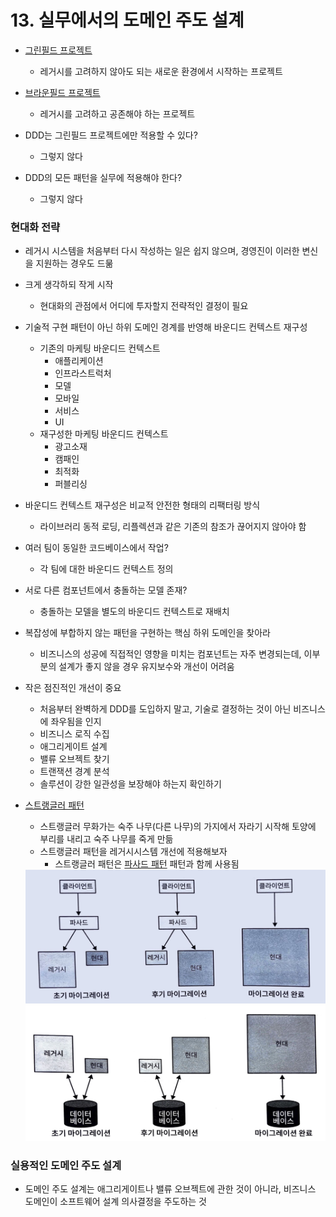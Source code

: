 # 13. 실무에서의 도메인 주도 설계
* [그린필드 프로젝트](https://en.wikipedia.org/wiki/Greenfield_project)
  * 레거시를 고려하지 않아도 되는 새로운 환경에서 시작하는 프로젝트 
* [브라운필드 프로젝트](https://en.wikipedia.org/wiki/Brownfield_(software_development))
  * 레거시를 고려하고 공존해야 하는 프로젝트
   

* DDD는 그린필드 프로젝트에만 적용할 수 있다? 
  * 그렇지 않다
  

* DDD의 모든 패턴을 실무에 적용해야 한다?
  * 그렇지 않다

    
### 현대화 전략
* 레거시 시스템을 처음부터 다시 작성하는 일은 쉽지 않으며, 경영진이 이러한 변신을 지원하는 경우도 드묾
  

* 크게 생각하되 작게 시작
  * 현대화의 관점에서 어디에 투자할지 전략적인 결정이 필요
* 기술적 구현 패턴이 아닌 하위 도메인 경계를 반영해 바운디드 컨텍스트 재구성
    * 기존의 마케팅 바운디드 컨텍스트
      * 애플리케이션
      * 인프라스트럭처
      * 모델
      * 모바일
      * 서비스
      * UI
    * 재구성한 마케팅 바운디드 컨텍스트
      * 광고소재
      * 캠패인
      * 최적화
      * 퍼블리싱
* 바운디드 컨텍스트 재구성은 비교적 안전한 형태의 리팩터링 방식
  * 라이브러리 동적 로딩, 리플렉션과 같은 기존의 참조가 끊어지지 않아야 함
  

* 여러 팀이 동일한 코드베이스에서 작업?
  * 각 팀에 대한 바운디드 컨텍스트 정의
* 서로 다른 컴포넌트에서 충돌하는 모델 존재?
  * 충돌하는 모델을 별도의 바운디드 컨텍스트로 재배치
  
  
* 복잡성에 부합하지 않는 패턴을 구현하는 핵심 하위 도메인을 찾아라
  * 비즈니스의 성공에 직접적인 영향을 미치는 컴포넌트는 자주 변경되는데, 이부분의 설계가 좋지 않을 경우 유지보수와 개선이 어려움
   

* 작은 점진적인 개선이 중요
  * 처음부터 완벽하게 DDD를 도입하지 말고, 기술로 결정하는 것이 아닌 비즈니스에 좌우됨을 인지
  * 비즈니스 로직 수집
  * 애그리게이트 설계
  * 밸류 오브젝트 찾기
  * 트랜잭션 경계 분석
  * 솔루션이 강한 일관성을 보장해야 하는지 확인하기


* [스트랭글러 패턴](https://learn.microsoft.com/ko-kr/azure/architecture/patterns/strangler-fig)
  * 스트랭글러 무화가는 숙주 나무(다른 나무)의 가지에서 자라기 시작해 토양에 부리를 내리고 숙주 나무를 죽게 만듦
  * 스트랭글러 패턴을 레거시시스템 개선에 적용해보자
    * 스트랭글러 패턴은 [파사드 패턴](https://en.wikipedia.org/wiki/Facade_pattern) 패턴과 함께 사용됨
  <img src="./images/13-migration-1.JPG" width="500"/>
  <img src="./images/13-migration-2.JPG" width="500"/>

### 실용적인 도메인 주도 설계
* 도메인 주도 설계는 애그리게이트나 밸류 오브젝트에 관한 것이 아니라, 비즈니스 도메인이 소프트웨어 설계 의사결정을 주도하는 것

